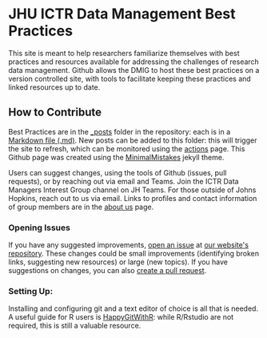 # JHU ICTR Data Management Best Practices

This site is meant to help researchers familiarize themselves with best practices and resources available for addressing the challenges of research data management. Github allows the DMIG to host these best practices on a version controlled site, with tools to facilitate keeping these practices and linked resources up to date.




## How to Contribute

Best Practices are in the [_posts](https://github.com/jhu-ictr-dmig/jhu-ictr-dmig.github.io/tree/main/_posts) folder in the repository: each is in a [Markdown file (.md)](https://docs.github.com/en/get-started/writing-on-github/getting-started-with-writing-and-formatting-on-github/basic-writing-and-formatting-syntax). New posts can be added to this folder: this will trigger the site to refresh, which can be monitored using the [actions](https://github.com/jhu-ictr-dmig/jhu-ictr-dmig.github.io/actions) page. This Github page was created using the [MinimalMistakes](https://mmistakes.github.io/minimal-mistakes/) jekyll theme.




Users can suggest changes, using the tools of Github (issues, pull requests), or by reaching out via email and Teams. Join the ICTR Data Managers Interest Group channel on JH Teams. For those outside of Johns Hopkins, reach out to us via email. Links to profiles and contact information of group members are in the [about us](https://jhu-ictr-dmig.github.io/about/) page.




### Opening Issues

If you have any suggested improvements, [open an issue](https://docs.github.com/en/issues) at [our website's repository](https://github.com/jhu-ictr-dmig). These changes could be small improvements (identifying broken links, suggesting new resources) or large (new topics). If you have suggestions on changes, you can also [create a pull request](https://docs.github.com/en/pull-requests/collaborating-with-pull-requests/proposing-changes-to-your-work-with-pull-requests/creating-a-pull-request).




### Setting Up:

Installing and configuring git and a text editor of choice is all that is needed. A useful guide for R users is [HappyGitWithR](https://happygitwithr.com/index.html): while R/Rstudio are not required, this is still a valuable resource.